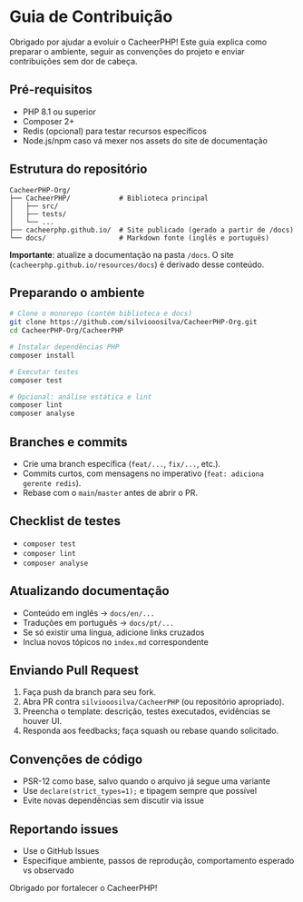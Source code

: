 # Guia de Contribuição

Obrigado por ajudar a evoluir o CacheerPHP! Este guia explica como preparar o ambiente, seguir as convenções do projeto e enviar contribuições sem dor de cabeça.

## Pré-requisitos

- PHP 8.1 ou superior
- Composer 2+
- Redis (opcional) para testar recursos específicos
- Node.js/npm caso vá mexer nos assets do site de documentação

## Estrutura do repositório

```
CacheerPHP-Org/
├── CacheerPHP/            # Biblioteca principal
│   ├── src/
│   ├── tests/
│   └── ...
├── cacheerphp.github.io/  # Site publicado (gerado a partir de /docs)
└── docs/                  # Markdown fonte (inglês e português)
```

**Importante**: atualize a documentação na pasta `/docs`. O site (`cacheerphp.github.io/resources/docs`) é derivado desse conteúdo.

## Preparando o ambiente

```sh
# Clone o monorepo (contém biblioteca e docs)
git clone https://github.com/silviooosilva/CacheerPHP-Org.git
cd CacheerPHP-Org/CacheerPHP

# Instalar dependências PHP
composer install

# Executar testes
composer test

# Opcional: análise estática e lint
composer lint
composer analyse
```

<!--
## Rodando o monitor (opcional)

```sh
cd cacheer-monitor
composer install
php bin/cacheer-monitor serve --host=127.0.0.1 --port=9966
```

Use `CACHEER_MONITOR_EVENTS` para controlar o JSONL monitorado.
-->

## Branches e commits

- Crie uma branch específica (`feat/...`, `fix/...`, etc.).
- Commits curtos, com mensagens no imperativo (`feat: adiciona gerente redis`).
- Rebase com o `main`/`master` antes de abrir o PR.

## Checklist de testes

- `composer test`
- `composer lint`
- `composer analyse`
<!-- - Scripts relevantes do monitor (ex.: `php Tests/stress_io.php`) quando mexer em agregação/reporters -->

## Atualizando documentação

- Conteúdo em inglês → `docs/en/...`
- Traduções em português → `docs/pt/...`
- Se só existir uma língua, adicione links cruzados
- Inclua novos tópicos no `index.md` correspondente

## Enviando Pull Request

1. Faça push da branch para seu fork.
2. Abra PR contra `silviooosilva/CacheerPHP` (ou repositório apropriado).
3. Preencha o template: descrição, testes executados, evidências se houver UI.
4. Responda aos feedbacks; faça squash ou rebase quando solicitado.

## Convenções de código

- PSR-12 como base, salvo quando o arquivo já segue uma variante
- Use `declare(strict_types=1);` e tipagem sempre que possível
- Evite novas dependências sem discutir via issue
<!-- - No monitor (frontend), mantenha utilitários Tailwind e evite estilos inline -->

## Reportando issues

- Use o GitHub Issues
- Especifique ambiente, passos de reprodução, comportamento esperado vs observado
<!-- - Anexe logs, stack trace ou amostras JSONL se o problema envolver o monitor -->

Obrigado por fortalecer o CacheerPHP!
